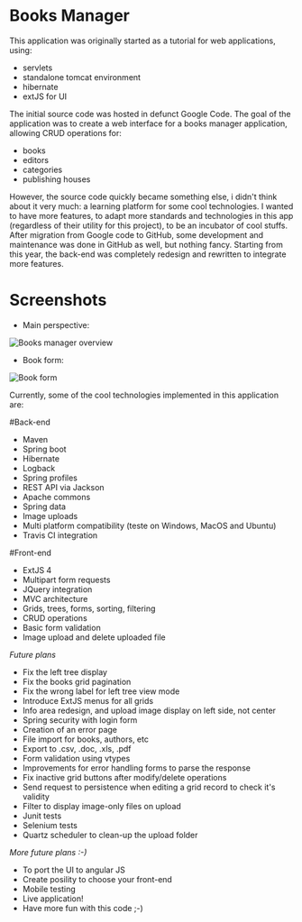 # Books Manager

This application was originally started as a tutorial for web applications, using:

 * servlets
 * standalone tomcat environment
 * hibernate
 * extJS for UI

 The initial source code was hosted in defunct Google Code.
 The goal of the application was to create a web interface for a books manager application, allowing CRUD operations for:
 * books
 * editors
 * categories
 * publishing houses

However, the source code quickly became something else, i didn't think about it very much: a learning platform for some
cool technologies. I wanted to have more features, to adapt more standards and technologies in this app (regardless of 
their utility for this project), to be an incubator of cool stuffs. After migration from Google code to GitHub, some 
development and maintenance was done in GitHub as well, but nothing fancy. Starting from this year, the back-end was
completely redesign and rewritten to integrate more features.

# Screenshots

 * Main perspective:
 
 ![Books manager overview](http://i64.tinypic.com/2lduk94.png)
 
 * Book form:
 
 ![Book form](http://i63.tinypic.com/sm5yj8.png)

Currently, some of the cool technologies implemented in this application are:

#Back-end
    
* Maven
* Spring boot
* Hibernate
* Logback
* Spring profiles
* REST API via Jackson
* Apache commons
* Spring data
* Image uploads
* Multi platform compatibility (teste on Windows, MacOS and Ubuntu)
* Travis CI integration
    
#Front-end
  
* ExtJS 4
* Multipart form requests
* JQuery integration
* MVC architecture
* Grids, trees, forms, sorting, filtering
* CRUD operations
* Basic form validation
* Image upload and delete uploaded file
    
<i>Future plans</i>
  
* Fix the left tree display
* Fix the books grid pagination
* Fix the wrong label for left tree view mode
* Introduce ExtJS menus for all grids
* Info area redesign, and upload image display on left side, not center
* Spring security with login form
* Creation of an error page
* File import for books, authors, etc
* Export to .csv, .doc, .xls, .pdf
* Form validation using vtypes
* Improvements for error handling forms to parse the response
* Fix inactive grid buttons after modify/delete operations
* Send request to persistence when editing a grid record to check it's validity
* Filter to display image-only files on upload
* Junit tests
* Selenium tests
* Quartz scheduler to clean-up the upload folder
    
<i>More future plans :-) </i>
  
* To port the UI to angular JS
* Create posility to choose your front-end
* Mobile testing
* Live application!
* Have more fun with this code ;-)
    
  